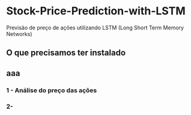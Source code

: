 # Stock-Price-Prediction-with-LSTM
Previsão de preço de ações utilizando LSTM (Long Short Term Memory Networks)

<h2> O que precisamos ter instalado <h2>
  aaa 

<h3> 1 - Análise do preço das ações <h3>
 
<h3> 2- <h3>
